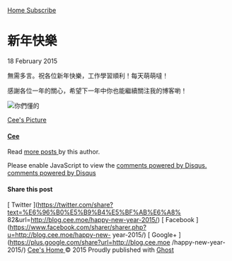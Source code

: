 [ Home ](http://blog.cee.moe) [ Subscribe ](http://blog.cee.moe/rss/)

#  新年快樂

18 February 2015

無需多言。祝各位新年快樂，工作學習順利！每天萌萌噠！

感謝各位一年的關心，希望下一年中你也能繼續關注我的博客喲！

![你們懂的](/content/images/2015/02/1-pic.jpg)

[ Cee's Picture  ](/author/cee/)

####  [ Cee ](/author/cee/)

Read [ more posts ](/author/cee/) by this author.

Please enable JavaScript to view the [ comments powered by Disqus.
](http://disqus.com/?ref_noscript) [ comments powered by  Disqus
](http://disqus.com)

####  Share this post

[ Twitter  ](https://twitter.com/share?text=%E6%96%B0%E5%B9%B4%E5%BF%AB%E6%A8%
82&url=http://blog.cee.moe/happy-new-year-2015/) [ Facebook
](https://www.facebook.com/sharer/sharer.php?u=http://blog.cee.moe/happy-new-
year-2015/) [ Google+  ](https://plus.google.com/share?url=http://blog.cee.moe
/happy-new-year-2015/) [ Cee's Home ](http://blog.cee.moe) © 2015  Proudly
published with [ Ghost ](https://ghost.org)

